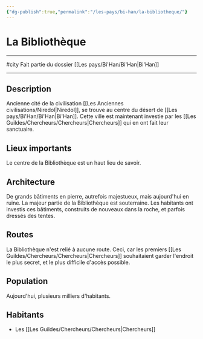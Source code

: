 ```yaml
---
{"dg-publish":true,"permalink":"/les-pays/bi-han/la-bibliotheque/"}
---
```


# La Bibliothèque
---
#city 
Fait partie du dossier [[Les pays/Bi'Han/Bi'Han\|Bi'Han]]

-------
## Description
Ancienne cité de la civilisation [[Les Anciennes civilisations/Niredol\|Niredol]], se trouve au centre du désert de [[Les pays/Bi'Han/Bi'Han\|Bi'Han]]. Cette ville est maintenant investie par les [[Les Guildes/Chercheurs/Chercheurs\|Chercheurs]] qui en ont fait leur sanctuaire.
## Lieux importants
Le centre de la Bibliothèque est un haut lieu de savoir.
## Architecture
De grands bâtiments en pierre, autrefois majestueux, mais aujourd'hui en ruine. La majeur partie de la Bibliothèque est souterraine. Les habitants ont investis ces bâtiments, construits de nouveaux dans la roche, et parfois dressés des tentes.
## Routes
La Bibliothèque n'est relié à aucune route. Ceci, car les premiers [[Les Guildes/Chercheurs/Chercheurs\|Chercheurs]] souhaitaient garder l'endroit le plus secret, et le plus difficile d'accès possible.
## Population
Aujourd'hui, plusieurs milliers d'habitants.
## Habitants
- Les [[Les Guildes/Chercheurs/Chercheurs\|Chercheurs]]